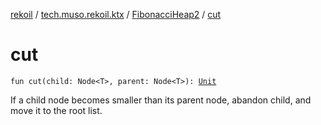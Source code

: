[rekoil](../../index.md) / [tech.muso.rekoil.ktx](../index.md) / [FibonacciHeap2](index.md) / [cut](./cut.md)

# cut

`fun cut(child: Node<T>, parent: Node<T>): `[`Unit`](https://kotlinlang.org/api/latest/jvm/stdlib/kotlin/-unit/index.html)

If a child node becomes smaller than its parent node,
abandon child, and move it to the root list.

